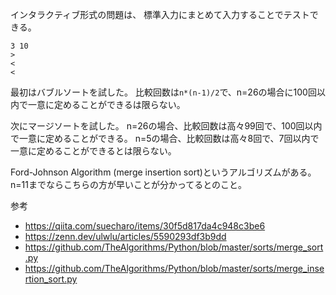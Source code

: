 インタラクティブ形式の問題は、
標準入力にまとめて入力することでテストできる。

```
3 10
>
<
<
```

最初はバブルソートを試した。
比較回数は`n*(n-1)/2`で、n=26の場合に100回以内で一意に定めることができるは限らない。

次にマージソートを試した。
n=26の場合、比較回数は高々99回で、100回以内で一意に定めることができる。
n=5の場合、比較回数は高々8回で、7回以内で一意に定めることができるとは限らない。

Ford-Johnson Algorithm (merge insertion sort)というアルゴリズムがある。
n=11までならこちらの方が早いことが分かってるとのこと。

参考
* https://qiita.com/suecharo/items/30f5d817da4c948c3be6
* https://zenn.dev/ulwlu/articles/5590293df3b9dd
* https://github.com/TheAlgorithms/Python/blob/master/sorts/merge_sort.py
* https://github.com/TheAlgorithms/Python/blob/master/sorts/merge_insertion_sort.py
